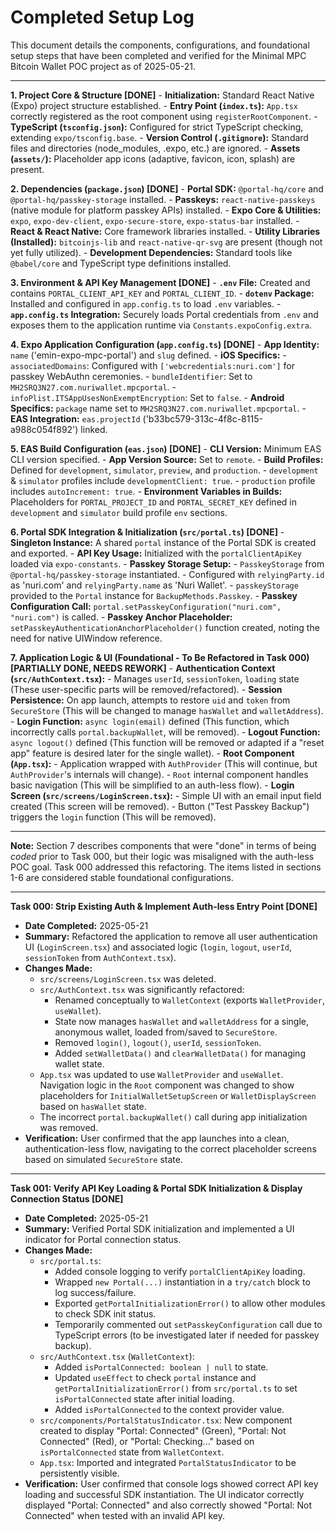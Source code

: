 # Completed Setup Log

This document details the components, configurations, and foundational setup steps that have been completed and verified for the Minimal MPC Bitcoin Wallet POC project as of 2025-05-21.

---

**1. Project Core & Structure [DONE]**
    - **Initialization:** Standard React Native (Expo) project structure established.
    - **Entry Point (`index.ts`):** `App.tsx` correctly registered as the root component using `registerRootComponent`.
    - **TypeScript (`tsconfig.json`):** Configured for strict TypeScript checking, extending `expo/tsconfig.base`.
    - **Version Control (`.gitignore`):** Standard files and directories (node_modules, .expo, etc.) are ignored.
    - **Assets (`assets/`):** Placeholder app icons (adaptive, favicon, icon, splash) are present.

**2. Dependencies (`package.json`) [DONE]**
    - **Portal SDK:** `@portal-hq/core` and `@portal-hq/passkey-storage` installed.
    - **Passkeys:** `react-native-passkeys` (native module for platform passkey APIs) installed.
    - **Expo Core & Utilities:** `expo`, `expo-dev-client`, `expo-secure-store`, `expo-status-bar` installed.
    - **React & React Native:** Core framework libraries installed.
    - **Utility Libraries (Installed):** `bitcoinjs-lib` and `react-native-qr-svg` are present (though not yet fully utilized).
    - **Development Dependencies:** Standard tools like `@babel/core` and TypeScript type definitions installed.

**3. Environment & API Key Management [DONE]**
    - **`.env` File:** Created and contains `PORTAL_CLIENT_API_KEY` and `PORTAL_CLIENT_ID`.
    - **`dotenv` Package:** Installed and configured in `app.config.ts` to load `.env` variables.
    - **`app.config.ts` Integration:** Securely loads Portal credentials from `.env` and exposes them to the application runtime via `Constants.expoConfig.extra`.

**4. Expo Application Configuration (`app.config.ts`) [DONE]**
    - **App Identity:** `name` ('emin-expo-mpc-portal') and `slug` defined.
    - **iOS Specifics:**
        - `associatedDomains`: Configured with `['webcredentials:nuri.com']` for passkey WebAuthn ceremonies.
        - `bundleIdentifier`: Set to `MH2SRQ3N27.com.nuriwallet.mpcportal`.
        - `infoPlist.ITSAppUsesNonExemptEncryption`: Set to `false`.
    - **Android Specifics:** `package` name set to `MH2SRQ3N27.com.nuriwallet.mpcportal`.
    - **EAS Integration:** `eas.projectId` ('b33bc579-313c-4f8c-8115-a988c054f892') linked.

**5. EAS Build Configuration (`eas.json`) [DONE]**
    - **CLI Version:** Minimum EAS CLI version specified.
    - **App Version Source:** Set to `remote`.
    - **Build Profiles:** Defined for `development`, `simulator`, `preview`, and `production`.
        - `development` & `simulator` profiles include `developmentClient: true`.
        - `production` profile includes `autoIncrement: true`.
    - **Environment Variables in Builds:** Placeholders for `PORTAL_PROJECT_ID` and `PORTAL_SECRET_KEY` defined in `development` and `simulator` build profile `env` sections.

**6. Portal SDK Integration & Initialization (`src/portal.ts`) [DONE]**
    - **Singleton Instance:** A shared `portal` instance of the Portal SDK is created and exported.
    - **API Key Usage:** Initialized with the `portalClientApiKey` loaded via `expo-constants`.
    - **Passkey Storage Setup:**
        - `PasskeyStorage` from `@portal-hq/passkey-storage` instantiated.
        - Configured with `relyingParty.id` as 'nuri.com' and `relyingParty.name` as 'Nuri Wallet'.
        - `passkeyStorage` provided to the `Portal` instance for `BackupMethods.Passkey`.
    - **Passkey Configuration Call:** `portal.setPasskeyConfiguration("nuri.com", "nuri.com")` is called.
    - **Passkey Anchor Placeholder:** `setPasskeyAuthenticationAnchorPlaceholder()` function created, noting the need for native UIWindow reference.

**7. Application Logic & UI (Foundational - To Be Refactored in Task 000) [PARTIALLY DONE, NEEDS REWORK]**
    - **Authentication Context (`src/AuthContext.tsx`):**
        - Manages `userId`, `sessionToken`, `loading` state (These user-specific parts will be removed/refactored).
        - **Session Persistence:** On app launch, attempts to restore `uid` and `token` from `SecureStore` (This will be changed to manage `hasWallet` and `walletAddress`).
        - **Login Function:** `async login(email)` defined (This function, which incorrectly calls `portal.backupWallet`, will be removed).
        - **Logout Function:** `async logout()` defined (This function will be removed or adapted if a "reset app" feature is desired later for the single wallet).
    - **Root Component (`App.tsx`):**
        - Application wrapped with `AuthProvider` (This will continue, but `AuthProvider`'s internals will change).
        - `Root` internal component handles basic navigation (This will be simplified to an auth-less flow).
    - **Login Screen (`src/screens/LoginScreen.tsx`):**
        - Simple UI with an email input field created (This screen will be removed).
        - Button ("Test Passkey Backup") triggers the `login` function (This will be removed).

---
**Note:** Section 7 describes components that were "done" in terms of being *coded* prior to Task 000, but their logic was misaligned with the auth-less POC goal. Task 000 addressed this refactoring. The items listed in sections 1-6 are considered stable foundational configurations.

---

**Task 000: Strip Existing Auth & Implement Auth-less Entry Point [DONE]**
*   **Date Completed:** 2025-05-21
*   **Summary:** Refactored the application to remove all user authentication UI (`LoginScreen.tsx`) and associated logic (`login`, `logout`, `userId`, `sessionToken` from `AuthContext.tsx`).
*   **Changes Made:**
    *   `src/screens/LoginScreen.tsx` was deleted.
    *   `src/AuthContext.tsx` was significantly refactored:
        *   Renamed conceptually to `WalletContext` (exports `WalletProvider`, `useWallet`).
        *   State now manages `hasWallet` and `walletAddress` for a single, anonymous wallet, loaded from/saved to `SecureStore`.
        *   Removed `login()`, `logout()`, `userId`, `sessionToken`.
        *   Added `setWalletData()` and `clearWalletData()` for managing wallet state.
    *   `App.tsx` was updated to use `WalletProvider` and `useWallet`. Navigation logic in the `Root` component was changed to show placeholders for `InitialWalletSetupScreen` or `WalletDisplayScreen` based on `hasWallet` state.
    *   The incorrect `portal.backupWallet()` call during app initialization was removed.
*   **Verification:** User confirmed that the app launches into a clean, authentication-less flow, navigating to the correct placeholder screens based on simulated `SecureStore` state.

---

**Task 001: Verify API Key Loading & Portal SDK Initialization & Display Connection Status [DONE]**
*   **Date Completed:** 2025-05-21
*   **Summary:** Verified Portal SDK initialization and implemented a UI indicator for Portal connection status.
*   **Changes Made:**
    *   `src/portal.ts`:
        *   Added console logging to verify `portalClientApiKey` loading.
        *   Wrapped `new Portal(...)` instantiation in a `try/catch` block to log success/failure.
        *   Exported `getPortalInitializationError()` to allow other modules to check SDK init status.
        *   Temporarily commented out `setPasskeyConfiguration` call due to TypeScript errors (to be investigated later if needed for passkey backup).
    *   `src/AuthContext.tsx` (`WalletContext`):
        *   Added `isPortalConnected: boolean | null` to state.
        *   Updated `useEffect` to check `portal` instance and `getPortalInitializationError()` from `src/portal.ts` to set `isPortalConnected` state after initial loading.
        *   Added `isPortalConnected` to the context provider value.
    *   `src/components/PortalStatusIndicator.tsx`: New component created to display "Portal: Connected" (Green), "Portal: Not Connected" (Red), or "Portal: Checking..." based on `isPortalConnected` state from `WalletContext`.
    *   `App.tsx`: Imported and integrated `PortalStatusIndicator` to be persistently visible.
*   **Verification:** User confirmed that console logs showed correct API key loading and successful SDK instantiation. The UI indicator correctly displayed "Portal: Connected" and also correctly showed "Portal: Not Connected" when tested with an invalid API key.
